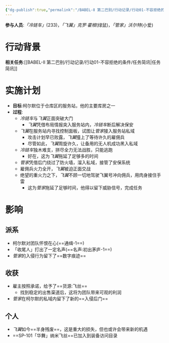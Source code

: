 ```yaml
---
{"dg-publish":true,"permalink":"/BABEL-Ⅱ 第二巴别/行动记录/行动01-不容拒绝的条件/行动Log/"}
---
```


**参与人员**:*「冷链车」*(233)，*「飞翼」克罗·霍根*(绿鼠)，*「管家」沃尔特*(小爱)
# 行动背景
**相关任务**:[[BABEL-Ⅱ 第二巴别/行动记录/行动01-不容拒绝的条件/任务简讯\|任务简讯]]
# 实施计划
- **目标**:柯尔默位于仓库区的服务站，他的主要库房之一
- **过程**:
	- *冷链车*与*飞翼*正面突破大门
		- *飞翼*凭借布局情报突入服务站内，*冷链车*断后解决保安
	- *飞翼*在服务站内寻找控制面板，试图让*管家*接入服务站私域
		- 攻击计划早已败露，*飞翼*撞上了等待许久的雇佣兵
		- 尽管如此，*飞翼*周旋许久，让备用的无人机成功黑入私域
	- *冷链车*独木难支，拼尽全力无法战胜，只能逃跑
		- 好在，这为*飞翼*拖延了足够多的时间
	- *管家*凭借后门绕过了防火墙，溜入私域，接管了安保系统
	- 雇佣兵火力全开，*飞翼*被迫正面交战
	- 绝望的重火力之下，*飞翼*不顾一切地驾驶飞翼号冲向佣兵，用肉身接住手雷
		- 这为*管家*拖延了足够时间，他得以留下威胁信号，完成任务

# 影响
## 派系
- 柯尔默对团队怀恨在心(==通缉-1==)
- 「收尾人」打出了一定名声(==名声:初出茅庐-1==)
- *管家*的入侵行为留下了==数字痕迹==
## 收获
- 雇主按照承诺，给予了==货源:飞丝==
	- 找到稳定的出售渠道后，这将为团队带来可观的利润
- *管家*在柯尔默的私域内留下了新的==入侵后门==

## 个人
- *飞翼*如今==半身残废==，这是重大的损失，但也或许会带来新的机遇
- ==SP-101「华舞」纳米飞丝==已加入到装备访问目录